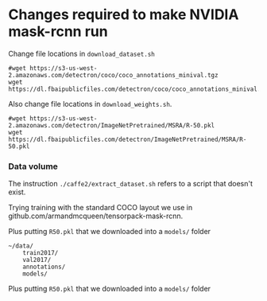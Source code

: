 # Changes required to make NVIDIA mask-rcnn run

Change file locations in `download_dataset.sh`

```
#wget https://s3-us-west-2.amazonaws.com/detectron/coco/coco_annotations_minival.tgz
wget https://dl.fbaipublicfiles.com/detectron/coco/coco_annotations_minival.tgz
```

Also change file locations in `download_weights.sh`.

```
#wget https://s3-us-west-2.amazonaws.com/detectron/ImageNetPretrained/MSRA/R-50.pkl
wget https://dl.fbaipublicfiles.com/detectron/ImageNetPretrained/MSRA/R-50.pkl
```

### Data volume

The instruction `./caffe2/extract_dataset.sh` refers to a script that doesn't exist.

Trying training with the standard COCO layout we use in github.com/armandmcqueen/tensorpack-mask-rcnn.

Plus putting `R50.pkl` that we downloaded into a `models/` folder 

```
~/data/
    train2017/
    val2017/
    annotations/
    models/
```


Plus putting `R50.pkl` that we downloaded into a `models/` folder 


